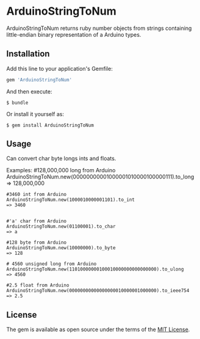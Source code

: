# ArduinoStringToNum
ArduinoStringToNum returns ruby number objects  from strings containing  little-endian binary  representation of a Arduino types.


## Installation

Add this line to your application's Gemfile:

```ruby
gem 'ArduinoStringToNum'
```

And then execute:

    $ bundle

Or install it yourself as:

    $ gem install ArduinoStringToNum

## Usage

Can convert char byte longs ints and floats.

Examples:
    #128,000,000 long from Arduino 
    ArduinoStringToNum.new(00000000001000001010000100000111).to_long
    => 128,000,000
 
    #3460 int from Arduino
    ArduinoStringToNum.new(1000010000001101).to_int
    => 3460

  
    #'a' char from Arduino
    ArduinoStringToNum.new(01100001).to_char
    => a
 
    #128 byte from Arduino
    ArduinoStringToNum.new(10000000).to_byte
    => 128
 
    # 4560 unsigned long from Arduino
    ArduinoStringToNum.new(11010000000100010000000000000000).to_ulong
    => 4560
 
    #2.5 float from Arduino
    ArduinoStringToNum.new(00000000000000000010000001000000).to_ieee754
    => 2.5

 



## License

The gem is available as open source under the terms of the [MIT License](http://opensource.org/licenses/MIT).


